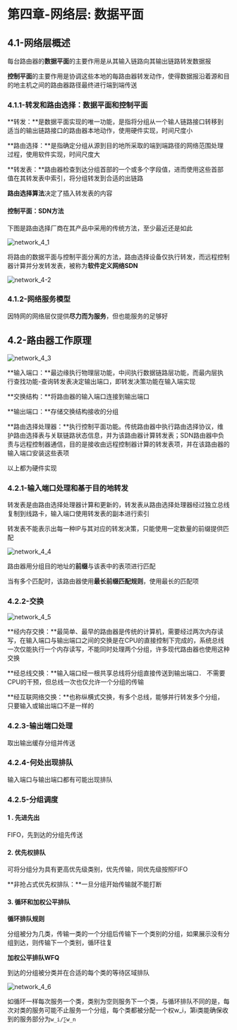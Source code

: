 # 第四章-网络层: 数据平面



## 4.1-网络层概述

每台路由器的**数据平面**的主要作用是从其输入链路向其输出链路转发数据报

**控制平面**的主要作用是协调这些本地的每路由器转发动作，使得数据报沿着源和目的地主机之间的路由器路径最终进行端到端传送



### 4.1.1-转发和路由选择：数据平面和控制平面

**转发：**是数据平面实现的唯一功能，是指将分组从一个输人链路接口转移到适当的输出链路接口的路由器本地动作，使用硬件实现，时间尺度小

**路由选择：**是指确定分组从源到目的地所采取的端到端路径的网络范围处理过程，使用软件实现，时间尺度大

**转发表：**路由器检查到达分组首部的一个或多个字段值，进而使用这些首部值在其转发表中索引，将分组转发到合适的出链路

**路由选择算法**决定了插入转发表的内容



#### 控制平面：SDN方法

下图是路由选择厂商在其产品中采用的传统方法，至少最近还是如此

![network_4_1](C:\Users\Mirai\Desktop\Work\Mark\Sources\images\network_4_1.png)



将路由的数据平面与控制平面分离的方法，路由选择设备仅执行转发，而远程控制器计算并分发转发表，被称为**软件定义网络SDN**



![network_4-2](C:\Users\Mirai\Desktop\Work\Mark\Sources\images\network_4-2.png)



### 4.1.2-网络服务模型

因特网的网络层仅提供**尽力而为服务**，但也能服务的足够好





## 4.2-路由器工作原理



![network_4_3](C:\Users\Mirai\Desktop\Work\Mark\Sources\images\network_4_3.png)

**输入端口：**最边缘执行物理层功能，中间执行数据链路层功能，而最内层执行查找功能-查询转发表决定输出端口，即转发决策功能在输入端实现

**交换结构：**将路由器的输入端口连接到输出端口

**输出端口：**存储交换结构接收的分组

**路由选择处理器：**执行控制平面功能。传统路由器中执行路由选择协议，维护路由选择表与关联链路状态信息，并为该路由器计算转发表；SDN路由器中负责与远程控制器通信，目的是接收由远程控制器计算的转发表项，并在该路由器的输入端口安装这些表项

以上都为硬件实现



### 4.2.1-输入端口处理和基于目的地转发

转发表是由路由选择处理器计算和更新的，转发表从路由选择处理器经过独立总线复制到线路卡，输入端口使用转发表的副本进行索引



转发表不能表示出每一种IP与其对应的转发决策，只能使用一定数量的前缀提供匹配

![network_4_4](C:\Users\Mirai\Desktop\Work\Mark\Sources\images\network_4_4.png)

路由器用分组目的地址的**前缀**与该表中的表项进行匹配

当有多个匹配时，该路由器使用**最长前缀匹配规则**，使用最长的匹配项



### 4.2.2-交换

![network_4_5](C:\Users\Mirai\Desktop\Work\Mark\Sources\images\network_4_5.png)

**经内存交换：**最简单、最早的路由器是传统的计算机，需要经过两次内存读写，在输入端口与输出端口之间的交换是在CPU的直接控制下完成的，系统总线一次仅能执行一个内存读写，不能同时处理两个分组，许多现代路由器也使用这种交换

**经总线交换：**输入端口经一根共享总线将分组直接传送到输出端口． 不需要CPU的干预，但总线一次也仅允许一个分组的传输

**经互联网络交换：**也称纵横式交换，有多个总线，能够并行转发多个分组，只要输入或输出端口不是一样的



### 4.2.3-输出端口处理

取出输出缓存分组并传送



### 4.2.4-何处出现排队

输入端口与输出端口都有可能出现排队



### 4.2.5-分组调度



#### 1 . 先进先出

FIFO，先到达的分组先传送



#### 2. 优先权排队

可将分组分为具有更高优先级类别，优先传输，同优先级按照FIFO

**非抢占式优先权排队：**一旦分组开始传输就不能打断



#### 3. 循环和加权公平排队



**循环排队规则**

分组被分为几类，传输一类的一个分组后传输下一个类别的分组，如果展示没有分组到达，则传输下一个类别，循环往复



**加权公平排队WFQ**

到达的分组被分类并在合适的每个类的等待区域排队

![network_4_6](C:\Users\Mirai\Desktop\Work\Mark\Sources\images\network_4_6.png)

如循环一样每次服务一个类，类别为空则服务下一个类，与循环排队不同的是，每次对类的服务可能不止服务一个分组，每个类都被分配一个权w_i，第i类能确保收到的服务部分为`w_i/∑w_n`
